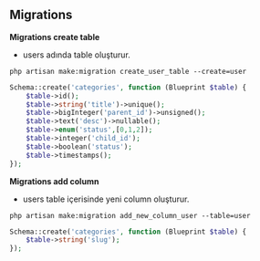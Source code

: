 ## Migrations

**Migrations create table**

- users adında table oluşturur.

`php artisan make:migration create_user_table --create=user`

```php
Schema::create('categories', function (Blueprint $table) {
    $table->id();
    $table->string('title')->unique();
    $table->bigInteger('parent_id')->unsigned();
    $table->text('desc')->nullable();
    $table->enum('status',[0,1,2]);
    $table->integer('child_id');
    $table->boolean('status');
    $table->timestamps();
});
```

**Migrations add column**

- users table içerisinde yeni column oluşturur.

`php artisan make:migration add_new_column_user --table=user`

```php
Schema::create('categories', function (Blueprint $table) {
    $table->string('slug');
});
```